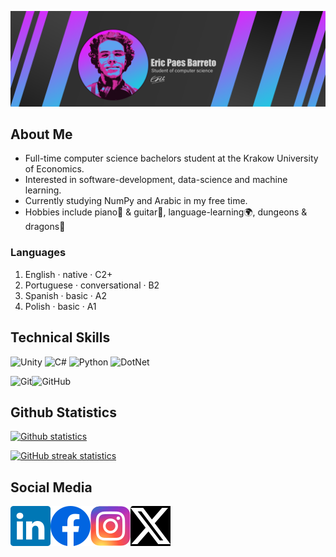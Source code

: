 ![A banner showing an image of Eric Paes Barreto in front of a background](GithubBanner.png)</br>

## About Me

* Full-time computer science bachelors student at the Krakow University of Economics.</br>
* Interested in software-development, data-science and machine learning.</br>
* Currently studying NumPy and Arabic in my free time.</br>
* Hobbies include piano🎹 & guitar🎸, language-learning🌍, dungeons & dragons🎲</br>

### Languages
1. English · native · C2+
2. Portuguese · conversational · B2
3. Spanish · basic · A2
4. Polish · basic · A1

## Technical Skills

![Unity][unity-badge]
![C#][cs-badge]
![Python][py-badge]
![DotNet][dotnet-badge]</br>

![Git][git-badge]![GitHub][github-badge]



## Github Statistics

[![Github statistics][github-stats]](https://github.com/EricPaesBarreto)

[![GitHub streak statistics][github-streak-stats]](https://github.com/EricPaesBarreto)

[cs-badge]: https://img.shields.io/badge/Code-CSharp-informational?style=flat&logo=.net&color=512BD4
[py-badge]: https://img.shields.io/badge/Code-Python-informational?style=flat&logo=python&color=3776AB
[unity-badge]: https://img.shields.io/badge/Gaming-Unity-informational?style=flat&logo=unity&color=FFFFFF
[dotnet-badge]: https://img.shields.io/badge/Framework-DotNet-informational?style=flat&logo=.net&color=512BD4
[git-badge]: https://img.shields.io/badge/Tools-Git-informational?style=flat&logo=git&color=F05032
[github-badge]: https://img.shields.io/badge/Tools-Github-informational?style=flat&logo=github&color=181717

[github-stats]: https://github-readme-stats.vercel.app/api?username=EricPaesBarreto&theme=ambient_gradient
[github-streak-stats]: https://github-readme-streak-stats.herokuapp.com/?user=EricPaesBarreto&theme=ambient_gradient

## Social Media

<img href = "https://www.linkedin.com/in/eric-barreto-aa9719241/" src = "https://github.com/CLorant/readme-social-icons/raw/main/large/filled/linkedin.svg"><img href = "https://www.facebook.com/Eric.Pies.Burritos" src = "https://github.com/CLorant/readme-social-icons/raw/main/large/filled/facebook.svg"><img href = "https://www.instagram.com/EricPaesBarreto/" src = "https://github.com/CLorant/readme-social-icons/raw/main/large/filled/instagram.svg"><img href="https://x.com/ep_barreto" src = "https://github.com/CLorant/readme-social-icons/raw/main/large/filled/twitter-x.svg">